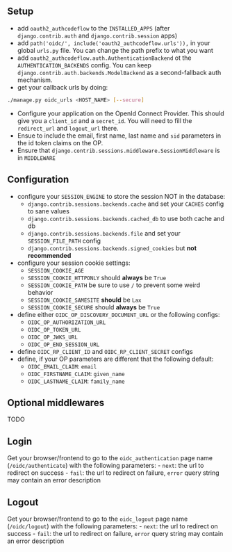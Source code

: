 Setup
-----

- add `oauth2_authcodeflow` to the `INSTALLED_APPS` (after `django.contrib.auth` and `django.contrib.session` apps)
- add `path('oidc/', include('oauth2_authcodeflow.urls')),` in your global `urls.py` file.
    You can change the path prefix to what you want
- add `oauth2_authcodeflow.auth.AuthenticationBackend` ot the `AUTHENTICATION_BACKENDS` config.
    You can keep `django.contrib.auth.backends.ModelBackend` as a second-fallback auth mechanism.
- get your callback urls by doing:
```sh
./manage.py oidc_urls <HOST_NAME> [--secure]
```
- Configure your application on the OpenId Connect Provider.
  This should give you a `client_id` and a `secret_id`.
  You will need to fill the `redirect_url` and `logout_url` there.
- Ensue to include the email, first name, last name and `sid` parameters in the id token claims on the OP.
- Ensure that `django.contrib.sessions.middleware.SessionMiddleware` is in `MIDDLEWARE`

Configuration
-------------

- configure your `SESSION_ENGINE` to store the session NOT in the database:
    - `django.contrib.sessions.backends.cache` and set your `CACHES` config to sane values
    - `django.contrib.sessions.backends.cached_db` to use both cache and db
    - `django.contrib.sessions.backends.file` and set your `SESSION_FILE_PATH` config
    - `django.contrib.sessions.backends.signed_cookies` but **not recommended**
- configure your session cookie settings:
    - `SESSION_COOKIE_AGE`
    - `SESSION_COOKIE_HTTPONLY` should **always** be `True`
    - `SESSION_COOKIE_PATH` be sure to use `/` to prevent some weird behavior
    - `SESSION_COOKIE_SAMESITE` **should** be `Lax`
    - `SESSION_COOKIE_SECURE` should **always** be `True`
- define either `OIDC_OP_DISCOVERY_DOCUMENT_URL` or the following configs:
    - `OIDC_OP_AUTHORIZATION_URL`
    - `OIDC_OP_TOKEN_URL`
    - `OIDC_OP_JWKS_URL`
    - `OIDC_OP_END_SESSION_URL`
- define `OIDC_RP_CLIENT_ID` and `OIDC_RP_CLIENT_SECRET` configs
- define, if your OP parameters are different that the following default:
    - `OIDC_EMAIL_CLAIM`: `email`
    - `OIDC_FIRSTNAME_CLAIM`: `given_name`
    - `OIDC_LASTNAME_CLAIM`: `family_name`

Optional middlewares
--------------------
TODO

Login
-----

Get your browser/frontend to go to the `oidc_authentication` page name (`/oidc/authenticate`) with the following parameters:
    - `next`: the url to redirect on success
    - `fail`: the url to redirect on failure, `error` query string may contain an error description

Logout
------

Get your browser/frontend to go to the `oidc_logout` page name (`/oidc/logout`) with the following parameters:
    - `next`: the url to redirect on success
    - `fail`: the url to redirect on failure, `error` query string may contain an error description
